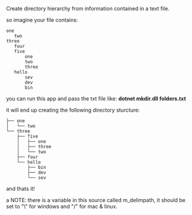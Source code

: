 ﻿Create directory hierarchy from information contained in a text file.

so imagine your file contains:
 ```
one
	two
three
	four
	five
		one
		two
		three
	hello
		sev
		dev
		bin
```
you can run this app and pass the txt file like:
**dotnet mkdir.dll folders.txt**

it will end up creating the following directory sturcture:
```
├── one
│   └── two
└── three
    ├── five
    │   ├── one
    │   ├── three
    │   └── two
    ├── four
    └── hello
        ├── bin
        ├── dev
        └── sev
```
and thats it!

a NOTE:
there is a variable in this source called m_delimpath, it should be set to "\\" for windows and "/" for mac & linux.